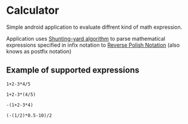 # Calculator
Simple android application to evaluate diffrent kind of math expression.

Application uses [Shunting-yard algorithm](https://en.wikipedia.org/wiki/Shunting-yard_algorithm "Shunting-yard algorithm at wikipedia") 
to parse mathematical expressions specified in 
infix notation to [Reverse Polish Notation](https://en.wikipedia.org/wiki/Reverse_Polish_notation "RPN at wikipedia") 
(also knows as postfix notation)

## Example of supported expressions
```
1+2-3*4/5

1+2-3*(4/5)

-(1+2-3*4)

(-(1/2)*0.5-10)/2
```
